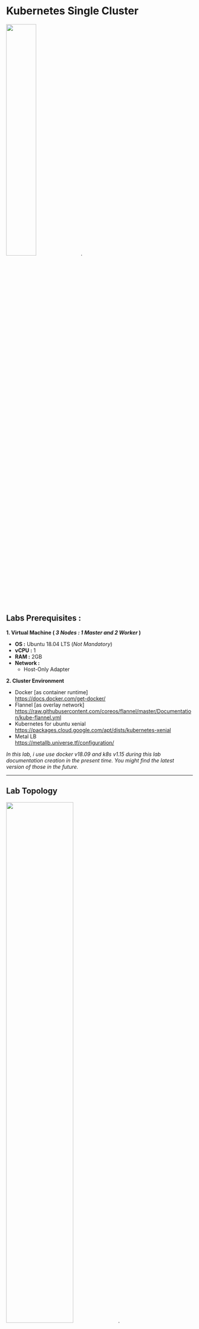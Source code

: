 <h1>Kubernetes Single Cluster</h1>

<img src="https://kubernetes.io/images/kubernetes-horizontal-color.png" width="40%">.


<h2>Labs Prerequisites :</h2>

**1. Virtual Machine ( *3 Nodes : 1 Master and 2 Worker* )**
   - **OS :** Ubuntu 18.04 LTS (*Not Mandatory*)
   - **vCPU :** 1
   - **RAM :** 2GB
   - **Network :** 
      - Host-Only Adapter

**2. Cluster Environment**
   - Docker [as container runtime] \
   https://docs.docker.com/get-docker/
   - Flannel [as overlay network] \
   https://raw.githubusercontent.com/coreos/flannel/master/Documentation/kube-flannel.yml
   - Kubernetes for ubuntu xenial \
   https://packages.cloud.google.com/apt/dists/kubernetes-xenial
   - Metal LB\
   https://metallb.universe.tf/configuration/
   

*In this lab, i use use docker v18.09 and k8s v1.15 during this lab documentation creation in the present time. You might find the latest version of those in the future.*


------------
<h2>Lab Topology</h2>

<img src="https://github.com/islamifauzi/workshop-kubernetes/blob/master/k8s%20topology.png?raw=true" width="60%">.


Do the setup steps below to 3 nodes ( *1 Master and 2 Workers*  ).  The steps with the prefix ** means for master node only and the steps with prefix * means for worker nodes only. The rest is mandatory to run on all nodes.

------------

<h2>Docker Installation</h2>

`sudo apt-get update`

`sudo apt-get install \
    apt-transport-https \
    ca-certificates \
    curl \
    gnupg-agent \
    software-properties-common`

`curl -fsSL https://download.docker.com/linux/ubuntu/gpg | sudo apt-key add -`

`sudo apt-key fingerprint 0EBFCD88`

`sudo add-apt-repository "deb [arch=amd64] https://download.docker.com/linux/ubuntu $(lsb_release -cs) stable"`

`sudo apt-get update`

`sudo apt-get install docker-ce docker-ce-cli containerd.io`

`sudo apt-mark hold docker-ce docker-ce-cli containerd.io`

`sudo systemctl enable --now docker`

<br/>

<sub><b>*P.S. : If the old-version of docker already exists, you can run this command :*<b></sub>

`sudo apt remove docker*`

------------

<h2>Kubernetes Installation</h2>

`curl -s https://packages.cloud.google.com/apt/doc/apt-key.gpg | sudo apt-key add -`

`sudo apt-add-repository "deb http://apt.kubernetes.io/ kubernetes-xenial main"`

`sudo apt-get update`

`sudo apt-get install -y kubelet kubeadm kubectl`

`sudo apt-mark hold kubelet kubeadm kubectl`


------------

<h2>Cluster Creation</h2>

`sudo swapoff -a`

**`sudo kubeadm init --pod-network-cidr=10.244.0.0/16 --apiserver-advertise-address=<FILL_WITH_YOUR_IP_KUBE_MASTER>`

*`kubeadm join <IP_KUBE_MASTER>:6443 --token <token> --discovery-token-ca-cert-hash sha256:<hash>`

<sub><b>*P.S. : You can exactly find the join command above after the master node initialization is finished.*<b></sub>

`mkdir -p $HOME/.kube`

`sudo cp -i /etc/kubernetes/admin.conf $HOME/.kube/config`

`sudo chown $(id -u):$(id -g) $HOME/.kube/config`

`kubectl version`

<br/>

<sub><b>*P.S. : If the version of k8s is displayed, it works.*<b></sub>

<h2>Overlay Network Installation </h2>

** `kubectl apply -f https://raw.githubusercontent.com/coreos/flannel/master/Documentation/kube-flannel.yml`

** `echo "net.bridge.bridge-nf-call-iptables=1" | sudo tee -a /etc/sysctl.conf`

** `sudo sysctl -p`

** `kubectl get nodes`
<br/>

<sub><b>*P.S. : Check the status of nodes frequently until all of the nodes are in *ready* state*<b></sub>


------------



<h2> Deploy A Simple Application </h2>

`git clone https://github.com/islamifauzi/workshop-kubernetes.git`

`cd /workshop-kubernetes; ls`

`kubectl apply -f simple-app.yaml`

`kubectl get pods`

`kubectl exec -it (nama_pod) -- curl localhost`


------------

<h2> Deploy A Snake Game</h2>

`kubectl apply -f https://raw.githubusercontent.com/google/metallb/v0.8.3/manifests/metallb.yaml
`

`kubectl get pods,serviceaccounts,daemonsets,deployments,roles,rolebindings -n metallb-system `

`cd /workshop-kubernetes; ls`

`kubectl apply -f snake-games.yaml`

`kubectl apply -f metal-lb.yaml`

`kubectl apply -f snake-service.yaml`


------------

<h2>Additional</h2>

In order to add more worker nodes to join the cluster, you can use this command to get the token :

`kubectl token create --print-join-command`

Then use this command :

`kubeadm join <IP_KUBE_MASTER>:6443 --token <token> --discovery-token-ca-cert-hash sha256:<hash>`





